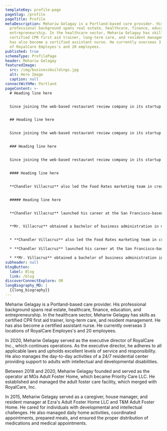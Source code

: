 ```yaml
---
templateKey: profile-page
pageSlug: /profile
pageTitle: Profile
metaDescription: Mehariw Gelagay is a Portland-based care provider. His
  professional background spans real estate, healthcare, finance, education, and
  entrepreneurship. In the healthcare sector, Mehariw Gelagay has skills as
  certified CPR first aid trainer, long-term care, and resident management. He
  has also become a certified assistant nurse. He currently overseas 3 locations
  of RoyalCare Employes's and 20 employees.
published: true
schemaType: ProfilePage
header: Mehariw Gelagay
featuredImage:
  src: /img/businessbuildings.jpg
  alt: Hero Image
  caption: null
connectWithMe: Portland
pageContent: >-
  # Heading line here


  Since joining the web-based restaurant review company in its startup phase, **Chandler Villacruz** has spearheaded market research activities that have allowed the firm to build effective advertising campaigns and achieve sound business growth.


  ## Heading line here


  Since joining the web-based restaurant review company in its startup phase, **Chandler Villacruz** has spearheaded market research activities that have allowed the firm to build effective advertising campaigns and achieve sound business growth.


  ### Heading line here


  Since joining the web-based restaurant review company in its startup phase, **Chandler Villacruz** has spearheaded market research activities that have allowed the firm to build effective advertising campaigns and achieve sound business growth.


  #### Heading line here


  **Chandler Villacruz** also led the Food Rates marketing team in creating a successful *user rewards program* that boosted online signups by 10,000 accounts in its first 30 days. For his achievements in his field, the [San Francisco Business Times](file:///home/surajit/Downloads/executives%20(2)/executives/profile.html#) recognized him as one of its “40 Under 40” *business leaders* in 2014.


  ##### Heading line here


  **Chandler Villacruz** launched his career at the San Francisco-based Healthy Living. After only six years with the firm, he advanced from his position of marketing associate to the role of marketing director.


  **Mr. Villacruz** obtained a bachelor of business administration in marketing from the Mays Business School at Texas A&M University, where he pursued the Advertising Strategy career track. Subsequently, he earned a master of science in marketing at the University of Southern California.


  * **Chandler Villacruz** also led the Food Rates marketing team in creating a successful *user rewards program* that boosted online signups by 10,000 accounts in its first 30 days. For his achievements in his field, the [San Francisco Business Times](file:///home/surajit/Downloads/executives%20(2)/executives/profile.html#) recognized him as one of its “40 Under 40” *business leaders* in 2014.

  * **Chandler Villacruz** launched his career at the San Francisco-based Healthy Living. After only six years with the firm, he advanced from his position of marketing associate to the role of marketing director.

  * **Mr. Villacruz** obtained a bachelor of business administration in marketing from the Mays Business School at Texas A&M University, where he pursued the Advertising Strategy career track. Subsequently, he earned a master of science in marketing at the University of Southern California.
subheader: null
blogButton:
  label: Blog
  link: /blog
discoverConnectExplore: OR
longBiography_MD: |
  {{long_biography}}
---
```

Mehariw Gelagay is a Portland-based care provider. His professional background spans real estate, healthcare, finance, education, and entrepreneurship. In the healthcare sector, Mehariw Gelagay has skills as certified CPR first aid trainer, long-term care, and resident management. He has also become a certified assistant nurse. He currently overseas 3 locations of RoyalCare Employes's and 20 employees.



In 2020, Mehariw Gelagay served as the executive director of RoyalCare Inc., which continues operations. As the executive director, he adheres to all applicable laws and upholds excellent levels of service and responsibility. He also manages the day-to-day activities of a 24/7 residential center providing support to adults with intellectual and developmental disabilities.



Between 2018 and 2020, Mehariw Gelagay founded and served as the operator at MGs Adult Foster Home, which became Priority Care LLC. He established and managed the adult foster care facility, which merged with RoyalCare, Inc.



In 2015, Mehariw Gelagay served as a caregiver, house manager, and resident manager at Ezra's Adult Foster Home LLC and T&M Adult Foster Home. He cared for individuals with developmental and intellectual challenges. He also managed daily home activities, coordinated appointments, prepared meals, and ensured the proper distribution of medications and medical appointments.